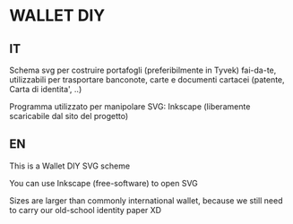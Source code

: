 # WALLET DIY

## IT

Schema svg per costruire portafogli (preferibilmente in Tyvek) fai-da-te,
utilizzabili per trasportare banconote, carte e documenti cartacei (patente, Carta di identita', ..)


Programma utilizzato per manipolare SVG: Inkscape (liberamente scaricabile dal sito del progetto)


## EN

This is a Wallet DIY SVG scheme

You can use Inkscape (free-software) to open SVG

Sizes are larger than commonly international wallet, because we still need to carry our old-school identity paper XD






